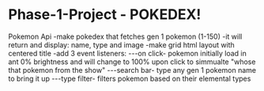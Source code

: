 # Phase-1-Project - POKEDEX!

Pokemon Api
-make pokedex that fetches gen 1 pokemon (1-150)
-it will return and display: name, type and image
-make grid html layout with centered title
-add 3 event listeners:
---on click- pokemon initially load in ant 0% brightness and will change to 100% upon click to simmualte "whose that pokemon from the show"
---search bar- type any gen 1 pokemon name to bring it up
---type filter- filters pokemon based on their elemental types
